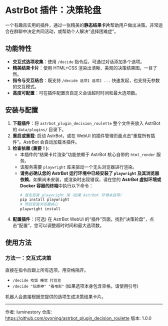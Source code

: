 # AstrBot 插件：决策轮盘

一个有趣且实用的插件，通过一张精美的**静态结果卡片**帮助用户做出决策。非常适合在群聊中决定共同活动，或帮助个人解决“选择困难症”。

## 功能特性

- **交互式选项收集**：使用 `/decide` 指令后，可通过对话添加多个选项。
- **精美结果卡片**：使用 HTML+CSS 渲染出清晰、美观的决策结果图，一目了然。
- **指令与交互结合**：既支持 `/decide 选项1 选项2 ...` 快速发起，也支持无参数的交互模式。
- **高度可配置**：可在插件配置页自定义会话超时时间和最大选项数。

## 安装与配置

1.  **下载插件**：将 `astrbot_plugin_decision_roulette` 整个文件夹放入 AstrBot 的 `data/plugins/` 目录下。
2.  **重启或重载**: 启动 AstrBot，或在 WebUI 的插件管理页面点击“重载所有插件”。AstrBot 会自动加载本插件。
3.  **检查依赖 (重要！)**:
    - 本插件的“结果卡片渲染”功能依赖于 AstrBot 核心自带的 `html_render` 服务。
    - 该服务需要 `playwright` 库来驱动一个无头浏览器进行渲染。
    - **请务必确认您的 AstrBot 运行环境中已经安装了 `playwright` 及其浏览器依赖**。如果尚未安装，或渲染时出现错误，请在您的 **AstrBot 虚拟环境或 Docker 容器的终端**中执行以下命令：
      ```bash
      # 首先安装 playwright 库（如果 AstrBot 环境未自带）
      pip install playwright
      # 然后安装浏览器核心
      playwright install
      ```
4.  **配置插件**：(可选) 在 AstrBot WebUI 的“插件”页面，找到“决策轮盘”，点击“配置”，您可以调整超时时间和最大选项数。

## 使用方法

### 方法一：交互式决策


直接在指令后跟上所有选项，用空格隔开。

- `/decide 吃饭 睡觉 打豆豆`
- `/decide "玩原神" "看电影"` (如果选项本身包含空格，请使用引号)

机器人会直接根据您提供的选项生成决策结果卡片。

---
作者: luminestory
仓库: https://github.com/oyxning/astrbot_plugin_decision_roulette
版本: 1.0.0